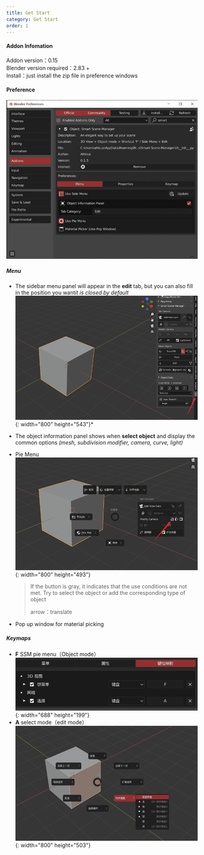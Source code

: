 ```yaml
---
title: Get Start
category: Get Start
order: 1
---
```


#### Addon Infomation

Addon version：0.15<br>Blender version required：2.83 + <br>Install：just install the zip file in preference windows

#### Preference

![preferenceimage](../../uploads/preferenceimage.png)

##### Menu

* The sidebar menu panel will appear in the **edit** tab, but you can also fill in the position you want*it is closed by default*![](../../uploads/sidemenuimage.png){: width="800" height="543"}*

* The object information panel shows when **select object** and display the common options *(mesh, subdivision modifier, camera, curve, light)*
* Pie Menu![](../../uploads/translation.png){: width="800" height="493"}

  > If the button is gray, it indicates that the use conditions are not met. Try to select the object or add the corresponding type of object
  >
  >
  > arrow：translate 
* Pop up window for material picking 

##### Keymaps

* **F** SSM pie menu（Object mode）![](../../uploads/keymaps.png){: width="688" height="199"}
* **A** select mode（edit mode）![](../../uploads/selectmenu.png){: width="800" height="503"}

&nbsp;

&nbsp;

&nbsp;